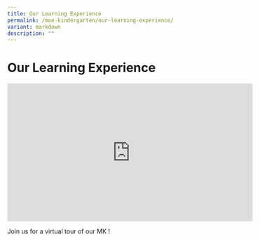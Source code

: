 ```yaml
---
title: Our Learning Experience
permalink: /moe-kindergarten/our-learning-experience/
variant: markdown
description: ""
---
```

# **Our Learning Experience**


<iframe width="560" height="315" src="https://www.youtube.com/embed/NnLub1y5e4s?wmode=transparent&amp;playlist=NnLub1y5e4s&amp;loop=1" title="YouTube video player" frameborder="0" allow="accelerometer; autoplay; clipboard-write; encrypted-media; gyroscope; picture-in-picture" allowfullscreen=""></iframe>

Join us for a virtual tour of our MK !